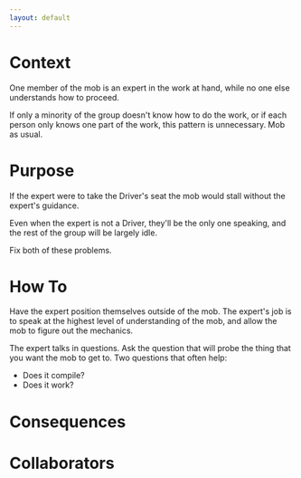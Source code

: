 ```yaml
---
layout: default
---
```

# Context

One member of the mob is an expert in the work at hand, while no one else understands how to proceed. 

If only a minority of the group doesn't know how to do the work, or if each person only knows one part of the work, this pattern is unnecessary. Mob as usual.

# Purpose

If the expert were to take the Driver's seat the mob would stall without the expert's guidance.

Even when the expert is not a Driver, they'll be the only one speaking, and the rest of the group will be largely idle. 

Fix both of these problems.

# How To

Have the expert position themselves outside of the mob. The expert's job is to speak at the highest level of understanding of the mob, and allow the mob to figure out the mechanics.

The expert talks in questions. Ask the question that will probe the thing that you want the mob to get to. Two questions that often help:
- Does it compile?
- Does it work?

# Consequences

# Collaborators
